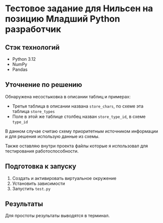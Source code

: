 # Тестовое задание для Нильсен на позицию Младший Python разработчик

## Стэк технологий
- Python 3.12
- NumPy
- Pandas

## Уточнение по решению

Обнаружена несостыковка в описании таблиц и примерах:
- Третья таблица в описании названа `store_chars`, по схеме эта таблица `store_types`
- Поле в этой же таблице столбец назван `store_type_id`, в схеме `type_id`

В данном случае считаю схему приоритетным источником информации и для решения использую данные из схемы.

Также оставляю внутри проекта файлы которые я использовал для тестирования работоспособности.

## Подготовка к запуску

1. Создать и активировать виртуальное окружение
2. Установить зависимости
3. Запустить `test.py`

## Результаты

Для простоты результаты выводятся в терминал.